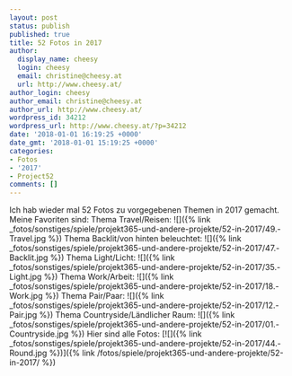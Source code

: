 ```yaml
---
layout: post
status: publish
published: true
title: 52 Fotos in 2017
author:
  display_name: cheesy
  login: cheesy
  email: christine@cheesy.at
  url: http://www.cheesy.at/
author_login: cheesy
author_email: christine@cheesy.at
author_url: http://www.cheesy.at/
wordpress_id: 34212
wordpress_url: http://www.cheesy.at/?p=34212
date: '2018-01-01 16:19:25 +0000'
date_gmt: '2018-01-01 15:19:25 +0000'
categories:
- Fotos
- '2017'
- Project52
comments: []
---
```

Ich hab wieder mal 52 Fotos zu vorgegebenen Themen in 2017 gemacht. Meine Favoriten sind:
Thema Travel/Reisen:
 ![]({% link _fotos/sonstiges/spiele/projekt365-und-andere-projekte/52-in-2017/49.-Travel.jpg %})
Thema Backlit/von hinten beleuchtet:
 ![]({% link _fotos/sonstiges/spiele/projekt365-und-andere-projekte/52-in-2017/47.-Backlit.jpg %})
Thema Light/Licht:
 ![]({% link _fotos/sonstiges/spiele/projekt365-und-andere-projekte/52-in-2017/35.-Light.jpg %})
Thema Work/Arbeit:
 ![]({% link _fotos/sonstiges/spiele/projekt365-und-andere-projekte/52-in-2017/18.-Work.jpg %})
Thema Pair/Paar:
 ![]({% link _fotos/sonstiges/spiele/projekt365-und-andere-projekte/52-in-2017/12.-Pair.jpg %})
Thema Countryside/Ländlicher Raum:
 ![]({% link _fotos/sonstiges/spiele/projekt365-und-andere-projekte/52-in-2017/01.-Countryside.jpg %})
Hier sind alle Fotos:
[![]({% link _fotos/sonstiges/spiele/projekt365-und-andere-projekte/52-in-2017/44.-Round.jpg %})]({% link /fotos/spiele/projekt365-und-andere-projekte/52-in-2017/ %})
